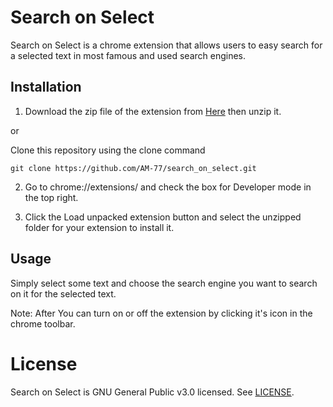 # Search on Select

Search on Select is a chrome extension that allows users to easy search for a selected text in most famous and used search engines.


## Installation

1. Download the zip file of the extension from [Here](https://github.com/AM-77/search_on_select/archive/master.zip) then unzip it.

or

Clone this repository using the clone command 

```git
git clone https://github.com/AM-77/search_on_select.git
```

2. Go to chrome://extensions/ and check the box for Developer mode in the top right.

3. Click the Load unpacked extension button and select the unzipped folder for your extension to install it.


## Usage

Simply select some text and choose the search engine you want to search on it for the selected text.

Note: After You can turn on or off the extension by clicking it's icon in the chrome toolbar.


# License

Search on Select is GNU General Public v3.0 licensed. See [LICENSE](LICENSE.md).